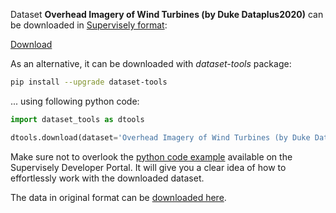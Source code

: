 Dataset **Overhead Imagery of Wind Turbines (by Duke Dataplus2020)** can be downloaded in [Supervisely format](https://developer.supervisely.com/api-references/supervisely-annotation-json-format):

 [Download](https://assets.supervisely.com/supervisely-supervisely-assets-public/teams_storage/x/d/i2/NIwPFiysSyBtwokHUnlACLk0IQddaORa5k2JGwazkgsym4jmgh9BkyHycJiuFcTgGGFjje3uKd9y7fhi33is87LriumLXLBDQ60HjofFItGmhERxvlQaktJ22WYw.tar)

As an alternative, it can be downloaded with *dataset-tools* package:
``` bash
pip install --upgrade dataset-tools
```

... using following python code:
``` python
import dataset_tools as dtools

dtools.download(dataset='Overhead Imagery of Wind Turbines (by Duke Dataplus2020)', dst_dir='~/dataset-ninja/')
```
Make sure not to overlook the [python code example](https://developer.supervisely.com/getting-started/python-sdk-tutorials/iterate-over-a-local-project) available on the Supervisely Developer Portal. It will give you a clear idea of how to effortlessly work with the downloaded dataset.

The data in original format can be [downloaded here](https://figshare.com/ndownloader/files/24121976).